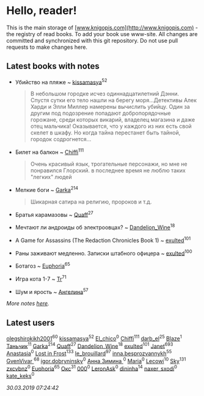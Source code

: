 # Hello, reader!
This is the main storage of [www.knigopis.com](http://www.knigopis.com) - the registry of read books.
To add your book use www-site. All changes are committed and synchronized with this git repository.
Do not use pull requests to make changes here.


## Latest books with notes
* Убийство на пляже ~ [kissamasya](users/684/68439978-vkontakte)<sup>52</sup>
    > В небольшом городке исчез одиннадцатилетний Дэнни. Спустя сутки его тело нашли на берегу моря...Детективы Алек Харди и Элли Миллер намерены вычислить убийцу. Один за другим под подозрение попадают добропорядочные горожане, среди которых викарий, владелец магазина и даже отец мальчика! Оказывается, что у каждого из них есть свой скелет в шкафу. Но когда тайна перестанет быть тайной, городок содрогнется...

* Билет на балкон ~ [Chiffi](users/105/105831994080785626680-google)<sup>111</sup>
    > Очень красивый язык, трогательные персонажи, но мне не понравился Глорский. в последнее время не люблю таких "легких" людей

* Мелкие боги ~ [Garka](users/115/115753719718250012620-google)<sup>214</sup>
    > Шикарная сатира на религию, пророков и т.д.

* Братья карамазовы ~ [Quaff](users/122/12267158-vkontakte)<sup>27</sup>

* Мечтают ли андроиды об электроовцах? ~ [Dandelion_Wine](users/586/58602788-vkontakte)<sup>18</sup>

* A Game for Assassins (The Redaction Chronicles Book 1) ~ [exulted](users/100/100599204551896265722-google)<sup>101</sup>

* Раны заживают медленно. Записки штабного офицера ~ [exulted](users/100/100599204551896265722-google)<sup>100</sup>

* Ботагоз ~ [Euphoria](users/106/106304994652616315178-google)<sup>65</sup>

* Игра кота 1-7 ~ [Tr](users/122/12282474-vkontakte)<sup>71</sup>

* Шум и ярость ~ [Ангелина](users/837/83788782-vkontakte)<sup>57</sup>


_More notes [here](latest_books_with_notes.md)._


## Latest users
[olegshirokikh2001](users/445/445474364-vkontakte)<sup>60</sup> 
[kissamasya](users/684/68439978-vkontakte)<sup>52</sup> 
[El_chico](users/103/103517499148226684110-google)<sup>0</sup> 
[Chiffi](users/105/105831994080785626680-google)<sup>111</sup> 
[darb_el](users/184/184135339-vkontakte)<sup>25</sup> 
[Blaze](users/405/405143526966995-facebook)<sup>1</sup> 
[Таньчик](users/209/2096581563762610-facebook)<sup>11</sup> 
[Garka](users/115/115753719718250012620-google)<sup>214</sup> 
[Quaff](users/122/12267158-vkontakte)<sup>27</sup> 
[Dandelion_Wine](users/586/58602788-vkontakte)<sup>18</sup> 
[exulted](users/100/100599204551896265722-google)<sup>101</sup> 
[Janet](users/108/108113656204404967440-google)<sup>693</sup> 
[Anastasia](users/197/197404441-vkontakte)<sup>0</sup> 
[Lost in Frost](users/103/103293621948650602575-google)<sup>133</sup> 
[le_brouillard](users/133/13330781-vkontakte)<sup>97</sup> 
[inna.besprozvannykh](users/733/73323849-yandex)<sup>55</sup> 
[GvenVivar ](users/158/158266434925901-facebook)<sup>68</sup> 
[igor.dobryninsky](users/185/185991558-yandex)<sup>0</sup> 
[Анна Зимина ](users/181/181937782-vkontakte)<sup>0</sup> 
[Maria](users/109/109518477210427634221-google)<sup>0</sup> 
[Lecowi](users/521/521873425-vkontakte)<sup>10</sup> 
[Sky](users/118/118049897850017649660-google)<sup>131</sup> 
[zxcvbnz](users/131/1319458480-facebook)<sup>0</sup> 
[Euphoria](users/106/106304994652616315178-google)<sup>65</sup> 
[Окс](users/102/102536471289425216982-google)<sup>31</sup> 
[000](users/222/2227528524173849-facebook)<sup>0</sup> 
[LeronAsk](users/476/476920338-yandex)<sup>0</sup> 
[dininha](users/102/10201286419319569-facebook)<sup>14</sup> 
[naxer_sxodi](users/198/198290211-vkontakte)<sup>0</sup> 
[kate_keks](users/104/104352857087990900583-google)<sup>0</sup> 


_30.03.2019 07:24:42_
